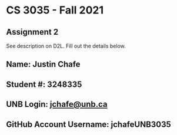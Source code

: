 # CS 3035 - Fall 2021

## Assignment 2

See description on D2L. Fill out the details below.

## Name: Justin Chafe



## Student #: 3248335



## UNB Login: jchafe@unb.ca



## GitHub Account Username: jchafeUNB3035


